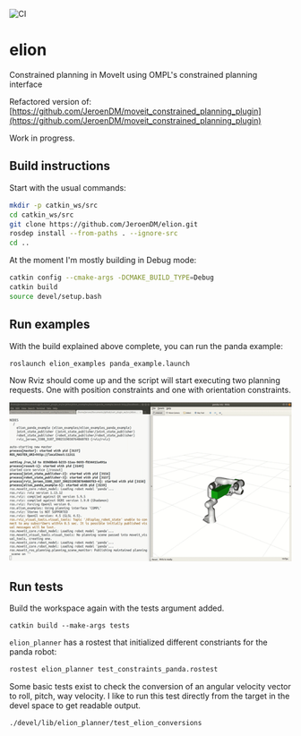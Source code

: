 ![CI](https://github.com/JeroenDM/elion/workflows/CI/badge.svg)

# elion

Constrained planning in MoveIt using OMPL's constrained planning interface

Refactored version of: [https://github.com/JeroenDM/moveit_constrained_planning_plugin](https://github.com/JeroenDM/moveit_constrained_planning_plugin)

Work in progress.

## Build instructions

Start with the usual commands:
```bash
mkdir -p catkin_ws/src
cd catkin_ws/src
git clone https://github.com/JeroenDM/elion.git
rosdep install --from-paths . --ignore-src
cd ..
```

At the moment I'm mostly building in Debug mode:
```bash
catkin config --cmake-args -DCMAKE_BUILD_TYPE=Debug
catkin build
source devel/setup.bash
```

## Run examples
With the build explained above complete, you can run the panda example:
```bash
roslaunch elion_examples panda_example.launch 
```
Now Rviz should come up and the script will start executing two planning requests. One with position constraints and one with orientation constraints.

![panda_example](doc/panda_example.gif)

## Run tests
Build the workspace again with the tests argument added.
```
catkin build --make-args tests
```

`elion_planner` has a rostest that initialized different constriants for the panda robot:
```bash
rostest elion_planner test_constraints_panda.rostest
```

Some basic tests exist to check the conversion of an angular velocity vector to roll, pitch, way velocity. I like to run this test directly from the target in the devel space to get readable output.
```bash
./devel/lib/elion_planner/test_elion_conversions
```





